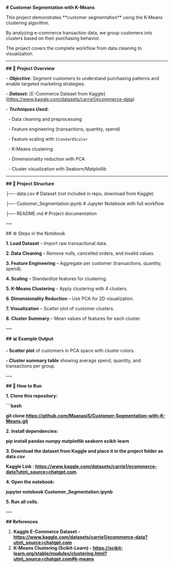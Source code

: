 **# Customer Segmentation with K-Means**



This project demonstrates \*\*customer segmentation\*\* using the K-Means clustering algorithm.  

By analyzing e-commerce transaction data, we group customers into clusters based on their purchasing behavior.  

The project covers the complete workflow from data cleaning to visualization.



---



**## 📌** **Project Overview**

\- ***Objective***: Segment customers to understand purchasing patterns and enable targeted marketing strategies.  

\- ***Dataset:*** \[E-Commerce Dataset from Kaggle](https://www.kaggle.com/datasets/carrie1/ecommerce-data)  

\- ***Techniques Used:***

&nbsp; - Data cleaning and preprocessing

&nbsp; - Feature engineering (transactions, quantity, spend)

&nbsp; - Feature scaling with `StandardScaler`

&nbsp; - K-Means clustering

&nbsp; - Dimensionality reduction with PCA

&nbsp; - Cluster visualization with Seaborn/Matplotlib



---



**## 📂 Project Structure**



├── data.csv # Dataset (not included in repo, download from Kaggle)

├── Customer\_Segmentation.ipynb # Jupyter Notebook with full workflow

├── README.md # Project documentation





**---**



\## ⚙️ Steps in the Notebook

**1. Load Dataset** – Import raw transactional data.  

**2. Data Cleaning** – Remove nulls, cancelled orders, and invalid values.  

**3. Feature Engineering** – Aggregate per customer (transactions, quantity, spend).  

**4. Scaling** – Standardize features for clustering.  

**5. K-Means Clustering** – Apply clustering with 4 clusters.  

**6. Dimensionality Reduction** – Use PCA for 2D visualization.  

**7. Visualization** – Scatter plot of customer clusters.  

**8. Cluster Summary** – Mean values of features for each cluster.



**---**



**## 📊 Example Output**

**- Scatter plot** of customers in PCA space with cluster colors.  

**- Cluster summary table** showing average spend, quantity, and transactions per group.  



**---**



**## 🚀 How to Run**

**1. Clone this repository:**

   **```bash**

   **git clone https://github.com/MaanasiS/Customer-Segmentation-with-K-Means.git**



**2. Install dependencies:**

   **pip install pandas numpy matplotlib seaborn scikit-learn**



**3. Download the dataset from Kaggle and place it in the project folder as data.csv**

   **Kaggle Link : https://www.kaggle.com/datasets/carrie1/ecommerce-data?utm\_source=chatgpt.com**



**4. Open the notebook:**

   **jupyter notebook Customer\_Segmentation.ipynb**



**5. Run all cells.**





**---**



**## References** 



1. **Kaggle E-Commerce Dataset - https://www.kaggle.com/datasets/carrie1/ecommerce-data?utm\_source=chatgpt.com**
2. **K-Means Clustering (Scikit-Learn) - https://scikit-learn.org/stable/modules/clustering.html?utm\_source=chatgpt.com#k-means**








